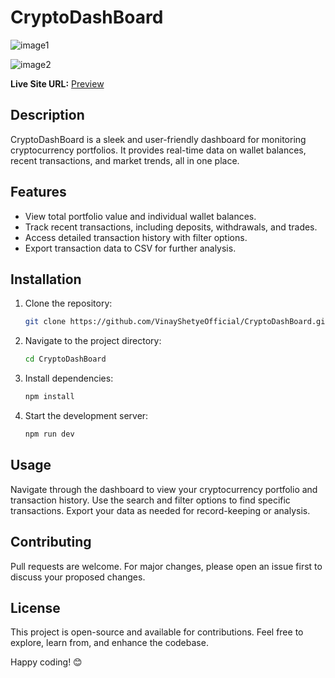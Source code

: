  # CryptoDashBoard
![image1](https://github.com/user-attachments/assets/8e481d35-bfd3-4535-b713-5aeb446678f4)                         
                              
![image2](https://github.com/user-attachments/assets/2d6a9ed3-03cd-48a5-9aff-99d3f871a88d)                
     
**Live Site URL:** [Preview](https://66a851dfc3a7bcc679e5f76c--super-lollipop-0c695b.netlify.app/)   

## Description    
CryptoDashBoard is a sleek and user-friendly dashboard for monitoring cryptocurrency portfolios. It provides real-time data on wallet balances, recent transactions, and market trends, all in one place.

## Features
- View total portfolio value and individual wallet balances.
- Track recent transactions, including deposits, withdrawals, and trades.
- Access detailed transaction history with filter options.
- Export transaction data to CSV for further analysis.

## Installation
1. Clone the repository:
    ```bash
    git clone https://github.com/VinayShetyeOfficial/CryptoDashBoard.git
    ```
2. Navigate to the project directory:
    ```bash
    cd CryptoDashBoard
    ```
3. Install dependencies:
    ```bash
    npm install
    ```
4. Start the development server:
    ```bash
    npm run dev
    ```

## Usage
Navigate through the dashboard to view your cryptocurrency portfolio and transaction history. Use the search and filter options to find specific transactions. Export your data as needed for record-keeping or analysis.

## Contributing
Pull requests are welcome. For major changes, please open an issue first to discuss your proposed changes.

## License
This project is open-source and available for contributions. Feel free to explore, learn from, and enhance the codebase.

Happy coding! 😊

